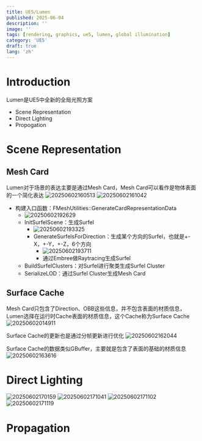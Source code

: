 ```yaml
---
title: UE5/Lumen
published: 2025-06-04
description: ''
image: ''
tags: [rendering, graphics, ue5, lumen, global illumination]
category: 'UE5'
draft: true 
lang: 'zh'
---
```


# Introduction
Lumen是UE5中全新的全局光照方案

* Scene Representation
* Direct Lighting
* Propogation

# Scene Representation

## Mesh Card
Lumen对于场景的表达主要是通过Mesh Card，Mesh Card可以看作是物体表面的一个简化表达
![20250602160513](https://image-1258012845.cos.ap-guangzhou.myqcloud.com/20250602160513.png)
![20250602161042](https://image-1258012845.cos.ap-guangzhou.myqcloud.com/20250602161042.png)

* 构建入口函数：FMeshUtilities::GenerateCardRepresentationData
  * ![20250602192629](https://image-1258012845.cos.ap-guangzhou.myqcloud.com/20250602192629.png)
  * InitSurfelScene：生成Surfel
    * ![20250602193325](https://image-1258012845.cos.ap-guangzhou.myqcloud.com/20250602193325.png)
    * GenerateSurfelsForDirection：生成某个方向的Surfel，也就是+-X，+-Y，+-Z，6个方向
      * ![20250602193711](https://image-1258012845.cos.ap-guangzhou.myqcloud.com/20250602193711.png)
      * 通过Embree做Raytracing生成Surfel
  * BuildSurfelClusters：对Surfel进行聚类生成Surfel Cluster
  * SerializeLOD：通过Surfel Cluster生成Mesh Card

## Surface Cache
Mesh Card只包含了Direction、OBB这些信息，并不包含表面的材质信息，Lumen选择在运行时Cache表面的材质信息，这个Cache称为Surface Cache
![20250602014911](https://image-1258012845.cos.ap-guangzhou.myqcloud.com/20250602014911.png)

Surface Cache的更新也是通过分帧更新进行优化
![20250602162044](https://image-1258012845.cos.ap-guangzhou.myqcloud.com/20250602162044.png)

Surface Cache的数据类似GBuffer，主要就是包含了表面的基础的材质信息
![20250602163616](https://image-1258012845.cos.ap-guangzhou.myqcloud.com/20250602163616.png)

# Direct Lighting
![20250602170159](https://image-1258012845.cos.ap-guangzhou.myqcloud.com/20250602170159.png)
![20250602171041](https://image-1258012845.cos.ap-guangzhou.myqcloud.com/20250602171041.png)
![20250602171102](https://image-1258012845.cos.ap-guangzhou.myqcloud.com/20250602171102.png)
![20250602171119](https://image-1258012845.cos.ap-guangzhou.myqcloud.com/20250602171119.png)

# Propagation